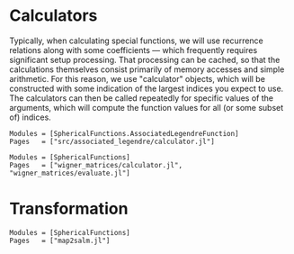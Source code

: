 # Calculators

Typically, when calculating special functions, we will use recurrence relations along with some
coefficients — which frequently requires significant setup processing.  That processing can be
cached, so that the calculations themselves consist primarily of memory accesses and simple
arithmetic.  For this reason, we use "calculator" objects, which will be constructed with some
indication of the largest indices you expect to use.  The calculators can then be called repeatedly
for specific values of the arguments, which will compute the function values for all (or some subset
of) indices.

```@autodocs
Modules = [SphericalFunctions.AssociatedLegendreFunction]
Pages   = ["src/associated_legendre/calculator.jl"]
```

```@autodocs
Modules = [SphericalFunctions]
Pages   = ["wigner_matrices/calculator.jl", "wigner_matrices/evaluate.jl"]
```


# Transformation


```@autodocs
Modules = [SphericalFunctions]
Pages   = ["map2salm.jl"]
```
